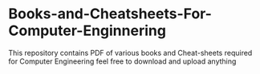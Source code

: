 # Books-and-Cheatsheets-For-Computer-Enginnering
This repository contains PDF of various books and Cheat-sheets required for Computer Engineering feel free to download and upload anything
